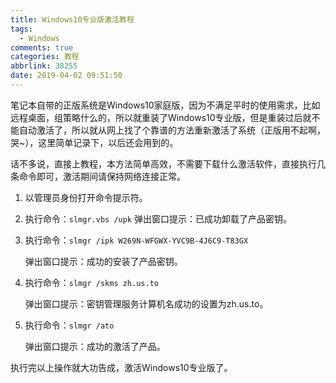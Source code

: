 ```yaml
---
title: Windows10专业版激活教程
tags:
  - Windows
comments: true
categories: 教程
abbrlink: 38255
date: 2019-04-02 09:51:50
---
```


笔记本自带的正版系统是Windows10家庭版，因为不满足平时的使用需求，比如远程桌面，组策略什么的，所以就重装了Windows10专业版，但是重装过后就不能自动激活了，所以就从网上找了个靠谱的方法重新激活了系统（正版用不起啊，哭~），这里简单记录下，以后还会用到的。

<!--more-->

话不多说，直接上教程，本方法简单高效，不需要下载什么激活软件，直接执行几条命令即可，激活期间请保持网络连接正常。

1. 以管理员身份打开命令提示符。

2. 执行命令：`slmgr.vbs /upk` 
   弹出窗口提示：已成功卸载了产品密钥。

3. 执行命令：`slmgr /ipk W269N-WFGWX-YVC9B-4J6C9-T83GX`

   弹出窗口提示：成功的安装了产品密钥。

4. 执行命令：`slmgr /skms zh.us.to`

   弹出窗口提示：密钥管理服务计算机名成功的设置为zh.us.to。

5. 执行命令：`slmgr /ato`

   弹出窗口提示：成功的激活了产品。

执行完以上操作就大功告成，激活Windows10专业版了。